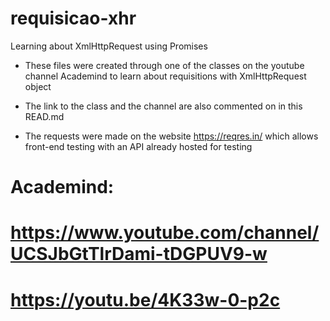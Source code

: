 # requisicao-xhr
Learning about XmlHttpRequest using Promises

- These files were created through one of the classes on the youtube channel Academind to learn about requisitions with XmlHttpRequest object
- The link to the class and the channel are also commented on in this READ.md

- The requests were made on the website https://reqres.in/ which allows front-end testing with an API already hosted for testing

# Academind:
# https://www.youtube.com/channel/UCSJbGtTlrDami-tDGPUV9-w
# https://youtu.be/4K33w-0-p2c
